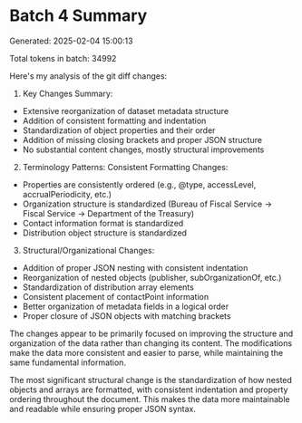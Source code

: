 # Batch 4 Summary

Generated: 2025-02-04 15:00:13

Total tokens in batch: 34992

Here's my analysis of the git diff changes:

1. Key Changes Summary:
- Extensive reorganization of dataset metadata structure
- Addition of consistent formatting and indentation
- Standardization of object properties and their order
- Addition of missing closing brackets and proper JSON structure
- No substantial content changes, mostly structural improvements

2. Terminology Patterns:
Consistent Formatting Changes:
- Properties are consistently ordered (e.g., @type, accessLevel, accrualPeriodicity, etc.)
- Organization structure is standardized (Bureau of Fiscal Service → Fiscal Service → Department of the Treasury)
- Contact information format is standardized
- Distribution object structure is standardized

3. Structural/Organizational Changes:
- Addition of proper JSON nesting with consistent indentation
- Reorganization of nested objects (publisher, subOrganizationOf, etc.)
- Standardization of distribution array elements
- Consistent placement of contactPoint information
- Better organization of metadata fields in a logical order
- Proper closure of JSON objects with matching brackets

The changes appear to be primarily focused on improving the structure and organization of the data rather than changing its content. The modifications make the data more consistent and easier to parse, while maintaining the same fundamental information.

The most significant structural change is the standardization of how nested objects and arrays are formatted, with consistent indentation and property ordering throughout the document. This makes the data more maintainable and readable while ensuring proper JSON syntax.